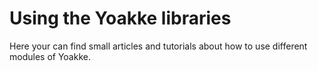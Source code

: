 # Using the Yoakke libraries

Here your can find small articles and tutorials about how to use different modules of Yoakke.

